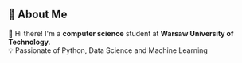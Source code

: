 ## 🔁 About Me

👋 Hi there! I'm a **computer science** student at **Warsaw University of Technology**.  
💡 Passionate of Python, Data Science and Machine Learning


